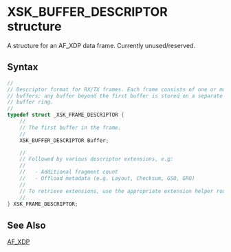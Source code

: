 # XSK_BUFFER_DESCRIPTOR structure

A structure for an AF_XDP data frame. Currently unused/reserved.

## Syntax

```C
//
// Descriptor format for RX/TX frames. Each frame consists of one or more
// buffers; any buffer beyond the first buffer is stored on a separate fragment
// buffer ring.
//
typedef struct _XSK_FRAME_DESCRIPTOR {
    //
    // The first buffer in the frame.
    //
    XSK_BUFFER_DESCRIPTOR Buffer;

    //
    // Followed by various descriptor extensions, e.g:
    //
    //   - Additional fragment count
    //   - Offload metadata (e.g. Layout, Checksum, GSO, GRO)
    //
    // To retrieve extensions, use the appropriate extension helper routine.
    //
} XSK_FRAME_DESCRIPTOR;
```

## See Also

[AF_XDP](../afxdp.md)
